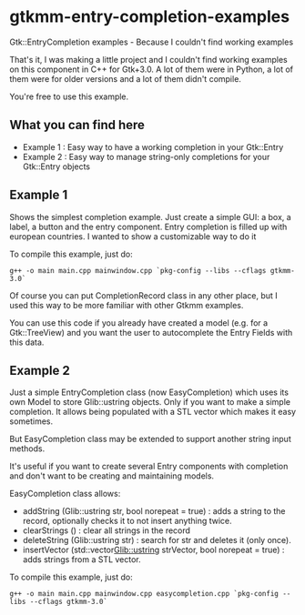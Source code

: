 gtkmm-entry-completion-examples
===============================

Gtk::EntryCompletion examples - Because I couldn't find working examples

That's it, I was making a little project and I couldn't find working examples on
this component in C++ for Gtk+3.0. A lot of them were in Python, a lot of them were 
for older versions and a lot of them didn't compile.

You're free to use this example.

## What you can find here
  - Example 1 : Easy way to have a working completion in your Gtk::Entry
  - Example 2 : Easy way to manage string-only completions for your Gtk::Entry objects

## Example 1 

   Shows the simplest completion example. Just create a simple GUI: a box, a label, a button
   and the entry component.
   Entry completion is filled up with european countries. I wanted to show a customizable way
   to do it


To compile this example, just do:

```
g++ -o main main.cpp mainwindow.cpp `pkg-config --libs --cflags gtkmm-3.0`
```

Of course you can put CompletionRecord class in any other place, but I used this way to be
more familiar with other Gtkmm examples.


You can use this code if you already have created a model (e.g. for a Gtk::TreeView) and you want
the user to autocomplete the Entry Fields with this data.

## Example 2

   Just a simple EntryCompletion class (now EasyCompletion) which uses its own Model to store Glib::ustring
   objects. Only if you want to make a simple completion. It allows being populated with a STL vector which
   makes it easy sometimes.

   But EasyCompletion class may be extended to support another string input methods.

It's useful if you want to create several Entry components with completion and don't want to be creating
and maintaining models.

EasyCompletion class allows:
   - addString (Glib::ustring str, bool norepeat = true) : adds a string to the record, optionally checks it
     to not insert anything twice.
   - clearStrings () : clear all strings in the record
   - deleteString (Glib::ustring str) : search for str and deletes it (only once).
   - insertVector (std::vector<Glib::ustring> strVector, bool norepeat = true) : adds strings from a STL vector.

To compile this example, just do:

```
g++ -o main main.cpp mainwindow.cpp easycompletion.cpp `pkg-config --libs --cflags gtkmm-3.0`
```
